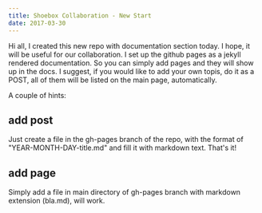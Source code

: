 ```yaml
---
title: Shoebox Collaboration - New Start
date: 2017-03-30
---
```


Hi all, I created this new repo with documentation section today. I hope, it will be useful for our collaboration. I set up the github pages as a jekyll rendered documentation. So you can simply add pages and they will show up in the docs. I suggest, if you would like to add your own topis, do it as a POST, all of them will be listed on the main page, automatically.

A couple of hints:

## add post

Just create a file in the gh-pages branch of the repo, with the format of "YEAR-MONTH-DAY-title.md" and fill it with markdown text. That's it!

## add page

Simply add a file in main directory of gh-pages branch with markdown extension (bla.md), will work.

